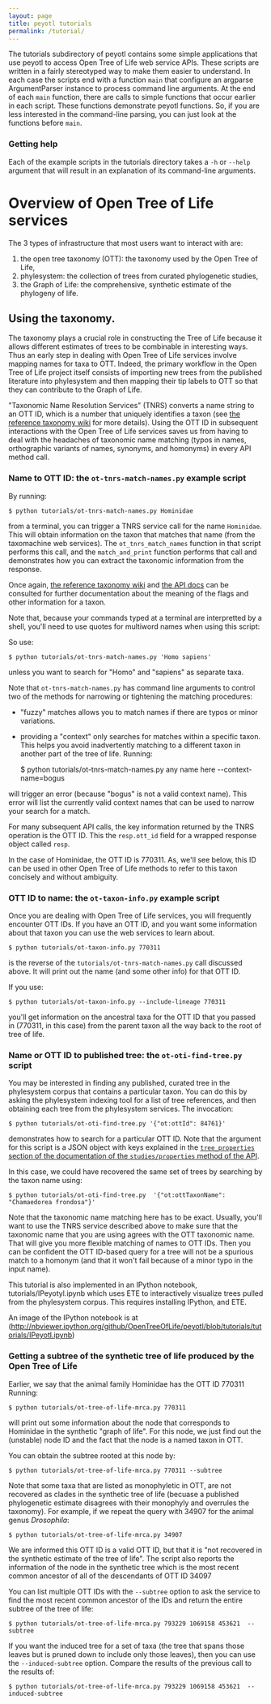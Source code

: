 ```yaml
---
layout: page
title: peyotl tutorials
permalink: /tutorial/
---
```


The tutorials subdirectory of peyotl contains some simple applications that use
    peyotl to access Open Tree of Life web service APIs.
These scripts are written in a fairly stereotyped way to make them easier to
    understand.
In each case the scripts end with a function `main` that configure an argparse
    ArgumentParser instance to process command line arguments.
At the end of each `main` function, there are calls to simple functions that occur
    earlier in each script.
These functions demonstrate peyotl functions.
So, if you are less interested in the command-line parsing, you can just look at the 
    functions before `main`.

### Getting help
Each of the example scripts in the tutorials directory takes a `-h` or `--help` argument that will result in an explanation of its command-line arguments.

# Overview of Open Tree of Life services

The 3 types of infrastructure that most users want to interact with are:

  1. the open tree taxonomy (OTT): the taxonomy used by the Open Tree of Life,
  2. phylesystem: the collection of trees from curated phylogenetic studies,
  3. the Graph of Life: the comprehensive, synthetic estimate of the phylogeny of life.

## Using the taxonomy.

The taxonomy plays a crucial role in constructing the Tree of Life because it allows
    different estimates of trees to be combinable in interesting ways.
Thus an early step in dealing with Open Tree of Life services involve mapping names for taxa to OTT.
Indeed, the primary workflow in the Open Tree of Life project itself consists of 
    importing new trees from the published literature into phylesystem and then
    mapping their tip labels to OTT so that they can contribute to the Graph of Life.


"Taxonomic Name Resolution Services" (TNRS) converts a name string to an OTT ID, 
    which is a number that uniquely identifies a taxon
    (see [the reference taxonomy wiki](https://github.com/OpenTreeOfLife/reference-taxonomy/wiki/General-information)
    for more details).
Using the OTT ID in subsequent interactions with the Open Tree of Life services saves
    us from having to deal with the headaches of taxonomic name matching (typos in
    names, orthographic variants of names, synonyms, and homonyms) in every API
    method call.

### Name to OTT ID: the `ot-tnrs-match-names.py` example script

By running:

    $ python tutorials/ot-tnrs-match-names.py Hominidae

from a terminal, you can trigger a TNRS service call for the name `Hominidae`.
This will obtain information on the taxon that matches that name (from the taxomachine web services).
The `ot_tnrs_match_names` function in that script performs this call, and
    the `match_and_print` function performs that call and demonstrates how
    you can extract the taxonomic information from the response.

Once again, [the reference taxonomy wiki](https://github.com/OpenTreeOfLife/reference-taxonomy/wiki/General-information)
    and [the API docs](https://github.com/OpenTreeOfLife/opentree/wiki/Open-Tree-of-Life-APIs#tnrs)
    can be consulted for further documentation about the meaning of the flags and other information for a taxon.

Note that, because your commands typed at a terminal are interpretted by a shell, 
    you'll need to use quotes for multiword names when using this script:

So use:

    $ python tutorials/ot-tnrs-match-names.py 'Homo sapiens'

unless you want to search for "Homo" and "sapiens" as separate taxa.

Note that `ot-tnrs-match-names.py` has command line arguments to control two of the methods for narrowing or tightening the matching procedures:
  * "fuzzy" matches allows you to match names if there are typos or minor variations.
  * providing a "context" only searches for matches within a specific taxon. This helps you avoid inadvertently matching to a different taxon in another part of the tree of life.  Running:

    $ python tutorials/ot-tnrs-match-names.py any name here --context-name=bogus

will trigger an error (because "bogus" is not a valid context name). This error will
list the currently valid context names that can be used to narrow your search for a match.

For many subsequent API calls, the key information returned by the TNRS operation is the OTT ID.
This the `resp.ott_id` field for a wrapped response object called `resp`.

In the case of Hominidae, the OTT ID is 770311.
As, we'll see below, this ID can be used in other Open Tree of Life methods to refer to 
    this taxon concisely and without ambiguity.

### OTT ID to name: the `ot-taxon-info.py` example script
Once you are dealing with Open Tree of Life services, you will frequently encounter
    OTT IDs.
If you have an OTT ID, and you want some information about that taxon you can use the
    web services to learn about.

    $ python tutorials/ot-taxon-info.py 770311

is the reverse of the `tutorials/ot-tnrs-match-names.py` call discussed above.
It will print out the name (and some other info) for that OTT ID.

If you use:

    $ python tutorials/ot-taxon-info.py --include-lineage 770311

you'll get information on the ancestral taxa for the OTT ID that you passed in
    (770311, in this case) from the parent taxon all the way back to the root of
    tree of life.

### Name or OTT ID to published tree: the `ot-oti-find-tree.py` script

You may be interested in finding any published, curated tree in the phylesystem corpus
    that contains a particular taxon.
You can do this by asking the phylesystem indexing tool for a list of tree references, and
    then obtaining each tree from the phylesystem services.
The invocation:

    $ python tutorials/ot-oti-find-tree.py '{"ot:ottId": 84761}'

demonstrates how to search for a particular OTT ID.
Note that the argument for this script is a JSON object with keys explained
    in the [`tree_properties` section of the documentation of the `studies/properties` method of the API](https://github.com/OpenTreeOfLife/opentree/wiki/Open-Tree-of-Life-APIs#properties).

In this case, we could have recovered the same set of trees by searching by
    the taxon name using:

    $ python tutorials/ot-oti-find-tree.py  '{"ot:ottTaxonName": "Chamaedorea frondosa"}'

Note that the taxonomic name matching here has to be exact.
Usually, you'll want to use the TNRS service described above to make sure that the taxonomic
    name that you are using agrees with the OTT taxonomic name.
That will give you more flexible matching of names to OTT IDs.
Then you can be confident the OTT ID-based query for a tree will not be a spurious
    match to a homonym (and that it won't fail because of a minor typo in the 
    input name).

This tutorial is also implemented in an IPython notebook, tutorials/IPeyotyl.ipynb which uses ETE to interactively visualize trees pulled from the phylesystem corpus.
This requires installing IPython, and ETE.

An image of the IPython notebook is at (http://nbviewer.ipython.org/github/OpenTreeOfLife/peyotl/blob/tutorials/tutorials/IPeyotl.ipynb)

### Getting a subtree of the synthetic tree of life produced by the Open Tree of Life

Earlier, we say that the animal family Hominidae has the OTT ID 770311
Running:

    $ python tutorials/ot-tree-of-life-mrca.py 770311

will print out some information about the node that corresponds to Hominidae in the 
    synthetic "graph of life". For this node, we just find out the (unstable) node ID
    and the fact that the node is a named taxon in OTT.

You can obtain the subtree rooted at this node by:

    $ python tutorials/ot-tree-of-life-mrca.py 770311 --subtree


Note that some taxa that are listed as monophyletic in OTT, are not recovered as 
    clades in the synthetic tree of life (becuase a published phylogenetic
    estimate disagrees with their monophyly and overrules the taxonomy).
For example, if we repeat the query with 34907 for the animal genus *Drosophila*:

    $ python tutorials/ot-tree-of-life-mrca.py 34907

We are informed this OTT ID is a valid OTT ID, but that it is "not recovered in the synthetic estimate of the tree of life".
The script also reports the information of the node in the synthetic tree which is
    the most recent common ancestor of all of the descendants of OTT ID 34097


You can list multiple OTT IDs with the `--subtree` option to ask the service to find the 
    most recent common ancestor of the IDs and return the entire subtree of the tree of life:

    $ python tutorials/ot-tree-of-life-mrca.py 793229 1069158 453621  --subtree

If you want the induced tree for a set of taxa (the tree that spans those leaves but is pruned down
    to include only those leaves), then you can use the `--induced-subtree` option.
Compare the results of the previous call to the results of:

    $ python tutorials/ot-tree-of-life-mrca.py 793229 1069158 453621  --induced-subtree
